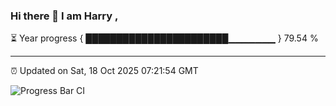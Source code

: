 ### Hi there 👋 I am Harry , 

⏳ Year progress { ███████████████████████▁▁▁▁▁▁▁ } 79.54 %

---

⏰ Updated on Sat, 18 Oct 2025 07:21:54 GMT

![Progress Bar CI](https://github.com/duykhang68/duykhang68/workflows/Progress%20Bar%20CI/badge.svg)
